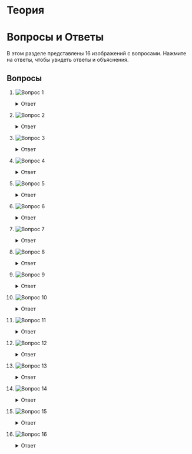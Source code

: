 # Теория
# Вопросы и Ответы

В этом разделе представлены 16 изображений с вопросами. Нажмите на ответы, чтобы увидеть ответы и объяснения.

## Вопросы

1. ![Вопрос 1](img/1_question.jpg)
   <details>
   <summary>Ответ</summary>
   Для хранения списка IP-адресов в Python лучше всего подходит тип данных (список). Списки позволяют хранить упорядоченные коллекции элементов и предоставляют возможность их изменять, что удобно для работы с множеством IP-адресов.
   </details>

2. ![Вопрос 2](img/2_question.jpg)
   <details>
   <summary>Ответ</summary>
   Данный алгоритм содержит два вложенных цикла, каждый из которых выполняется ( n ) раз. Это делает общую сложность алгоритма O(n^2). 

    Правильный вариант ответа: O(n^2).
   </details>

3. ![Вопрос 3](img/3_question.jpg)
   <details>
   <summary>Ответ</summary>
   Функция my_func использует изменяемый объект (список) в качестве значения по умолчанию для аргумента b. Это приводит к тому, что все вызовы функции используют один и тот же список.
   Правильный вариант ответа: [1], [1, 2], [1, 2, 3].
   </details>

4. ![Вопрос 4](img/4_question.jpg)
   <details>
   <summary>Ответ</summary>
   Правильный вариант ответа: 

   list(f"{i}: {k} = {v}" for i, (k, v) in idxs)
   Это создаст список строк, в которых каждый элемент формируется как "{i}: {k} = {v}" для каждого индекса, ключа и значения.
   </details>

5. ![Вопрос 5](img/5_question.jpg)
   <details>
   <summary>Ответ</summary>
   Седан едущий со скоростью 20.0 км/ч с топливом 90%
   Пикап едущий со скоростью 10.0 км/ч
   </details>

6. ![Вопрос 6](img/6_question.jpg)
   <details>
   <summary>Ответ</summary>
   Код создаёт список кортежей, где каждый кортеж содержит индекс и символ из строки word
   [(1, 'y'), (3, 'h'), (4, 'o'), (8, 'x'), (10, 'm'), (12, 'l')]
   </details>

7. ![Вопрос 7](img/7_question.jpg)
   <details>
   <summary>Ответ</summary>
   Это создание нового потока. Потоки используются для выполнения асинхронных операций в параллельном режиме. 
   </details>

8. ![Вопрос 8](img/8_question.jpg)
   <details>
   <summary>Ответ</summary>
    Неверное утверждение:
    (Как seek(), так и truncate() применимы к файлам в режиме записи ('w').)

    Это утверждение неверно, так как truncate() может быть применено, но seek() в режиме 'w' перемещает указатель только до текущего конца файла, так как файл открывается как пустой.
</details>

9. ![Вопрос 9](img/9_question.jpg)
   <details>
   <summary>Ответ</summary>
   B, E соответствуют шаблону
   </details>

10. ![Вопрос 10](img/10_question.jpg)
    <details>
    <summary>Ответ</summary>
    Комбинация функций map и filter с использованием lambda в Python позволяет:

    - Обработать список и вернуть новый список, где элементы преобразованы и/или отфильтрованы на основе заданных условий.
    </details>

11. ![Вопрос 11](img/11_question.jpg)
    <details>
    <summary>Ответ</summary>
    Код в блоке finally будет выполнен в любом случае, независимо от того, возникло исключение в блоке try или или нет.
    </details>

12. ![Вопрос 12](img/12_question.jpg)
    <details>
    <summary>Ответ</summary>
    На takewhile() создается итератор, который будет возвращать элементы из исходного итератора, пока условие истинно.
    </details>

13. ![Вопрос 13](img/13_question.jpg)
    <details>
    <summary>Ответ</summary>
    Генераторы нельзя индексировать. 
    (i*i for i in range(5))[1]
    </details>

14. ![Вопрос 14](img/14_question.jpg)
    <details>
    <summary>Ответ</summary>
    StopIteration (Так как элементов больше нет)
    </details>

15. ![Вопрос 15](img/15_question.jpg)
    <details>
    <summary>Ответ</summary>
    Генераторные выражения создают элементы по одному за раз, не загружая все данные в память.

    generator expression.
    </details>

16. ![Вопрос 16](img/16_question.jpg)
    <details>
    <summary>Ответ</summary>
    - multiprocessing.Pool

    Этот инструмент позволяет распределять задачи по нескольким процессорам.
    </details>
